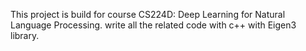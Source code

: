 This project is build for course CS224D: Deep Learning for Natural Language Processing.
write all the related code with c++ with Eigen3 library.
